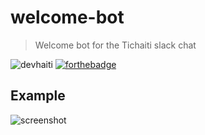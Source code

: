 # welcome-bot
> Welcome bot for the Tichaiti slack chat

![devhaiti](https://badge.devhaiti.com/default.png)
[![forthebadge](https://forthebadge.com/images/badges/built-with-love.svg)](https://forthebadge.com)




## Example
![screenshot](./docs/screenshot.png)
